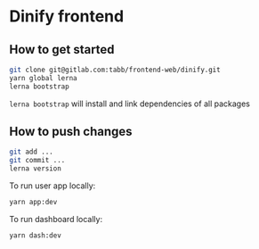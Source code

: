 # Dinify frontend

## How to get started

```bash
git clone git@gitlab.com:tabb/frontend-web/dinify.git
yarn global lerna
lerna bootstrap
```

`lerna bootstrap` will install and link dependencies of all packages

## How to push changes

```bash
git add ...
git commit ...
lerna version
```

To run user app locally:
```bash
yarn app:dev
```

To run dashboard locally:
```bash
yarn dash:dev
```